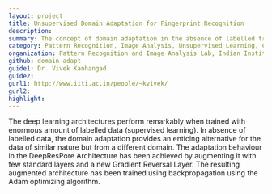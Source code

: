 ```yaml
---
layout: project
title: Unsupervised Domain Adaptation for Fingerprint Recognition
description:
summary: The concept of domain adaptation in the absence of labelled training data for a deep learning architecture was implemented by augmenting the given deep neural network with the proposed new gradient reversal layer.
category: Pattern Recognition, Image Analysis, Unsupervised Learning, CVPR
organization: Pattern Recognition and Image Analysis Lab, Indian Institute of Technology Indore
github: domain-adapt
guide1: Dr. Vivek Kanhangad
guide2:
gurl1: http://www.iiti.ac.in/people/~kvivek/
gurl2:
highlight:
---
```


The deep learning architectures perform remarkably when trained with enormous amount of labelled data (supervised learning). In absence of labelled data, the domain adaptation provides an enticing alternative for the data of similar nature but from a different domain. The adaptation behaviour in the DeepResPore Architecture has been achieved by augmenting it with few standard layers and a new Gradient Reversal Layer. The resulting augmented architecture has been trained using backpropagation using the Adam optimizing algorithm.